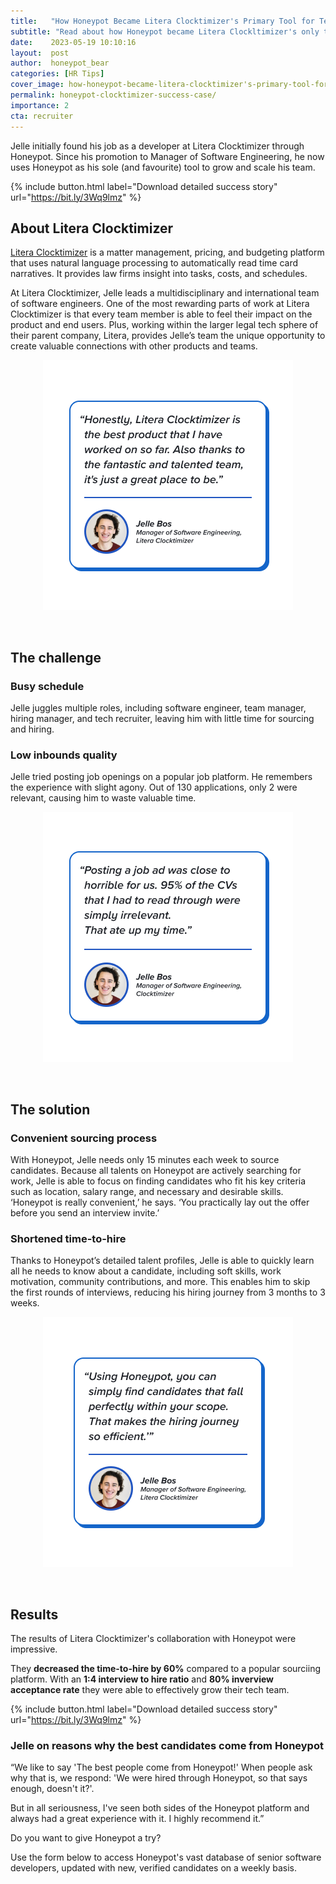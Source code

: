 ```yaml
---
title:   "How Honeypot Became Litera Clocktimizer's Primary Tool for Tech Talent Acquisition"
subtitle: "Read about how Honeypot became Litera Clockltimizer's only tool to find and hire developers"
date:    2023-05-19 10:10:16
layout:  post
author:  honeypot_bear
categories: [HR Tips]
cover_image: how-honeypot-became-litera-clocktimizer's-primary-tool-for-tech-talent-acquisition-blog-header.png
permalink: honeypot-clocktimizer-success-case/
importance: 2
cta: recruiter
---
```


Jelle initially found his job as a developer at Litera Clocktimizer through Honeypot. Since his promotion to Manager of Software Engineering, he now uses Honeypot as his sole (and favourite) tool to grow and scale his team.

<!--more-->

{% include button.html
  label="Download detailed success story"
  url="https://bit.ly/3Wq9lmz"
%}

## About Litera Clocktimizer

[Litera Clocktimizer](https://www.litera.com/products/legal/clocktimizer/) is a matter management, pricing, and budgeting platform that uses natural language processing to automatically read time card narratives. It provides law firms insight into tasks, costs, and schedules.

At Litera Clocktimizer, Jelle leads a multidisciplinary and international team of software engineers. One of the most rewarding parts of work at Litera Clocktimizer is that every team member is able to feel their impact on the product and end users. Plus, working within the larger legal tech sphere of their parent company, Litera, provides Jelle’s team the unique opportunity to create valuable connections with other products and teams.

<p align="center"><img alt="Quote: Honestly, Litera Clocktimizer is the best product that I have worked on so far. Also thanks to the fantastic and talented team, it's just a great place to be." src="/assets/images/litera-clocktimizer-jelle-quote-1.png" style="width:400px !important;"></p><br>  

## The challenge

### Busy schedule

Jelle juggles multiple roles, including software engineer, team manager, hiring manager, and tech recruiter, leaving him with little time for sourcing and hiring.

### Low inbounds quality

Jelle tried posting job openings on a popular job platform. He remembers the experience with slight agony. Out of 130 applications, only 2 were relevant, causing him to waste valuable time.

<p align="center"><img alt="Quote: Posting a job ad was close to horrible for us. 95% of the CVs that I had to read through were simply irrelevannt. That ate up my time." src="/assets/images/litera-clocktimizer-jelle-quote-2.png" style="width:400px !important;"></p><br>  

## The solution

### Convenient sourcing process

With Honeypot, Jelle needs only 15 minutes each week to source candidates. Because all talents on Honeypot are actively searching for work, Jelle is able to focus on finding candidates who fit his key criteria such as location, salary range, and necessary and desirable skills. ‘Honeypot is really convenient,’ he says. ‘You practically lay out the offer before you send an interview invite.’ 

### Shortened time-to-hire

Thanks to Honeypot’s detailed talent profiles, Jelle is able to quickly learn all he needs to know about a candidate, including soft skills, work motivation, community contributions, and more. This enables him to skip the first rounds of interviews, reducing his hiring journey from 3 months to 3 weeks.

<p align="center"><img alt="Quote: Using Honeypot, you can simply find candidates that fall perfectly within your scope. That makes the hiring journey so efficient." src="/assets/images/litera-clocktimizer-jelle-quote-3.png" style="width:400px !important;"></p><br> 

## Results

The results of Litera Clocktimizer's collaboration with Honeypot were impressive.

They **decreased the time-to-hire by 60%** compared to a popular sourciing platform. With an **1:4 interview to hire ratio** and **80% inverview acceptance rate** they were able to effectively grow their tech team.


{% include button.html
  label="Download detailed success story"
  url="https://bit.ly/3Wq9lmz"
%}


### Jelle on reasons why the best candidates come from Honeypot

“We like to say 'The best people come from Honeypot!' When people ask why that is, we respond: 'We were hired through Honeypot, so that says enough, doesn't it?'.

But in all seriousness, I've seen both sides of the Honeypot platform and always had a great experience with it. I highly recommend it.”

Do you want to give Honeypot a try?

Use the form below to access Honeypot's vast database of senior software developers, updated with new, verified candidates on a weekly basis.